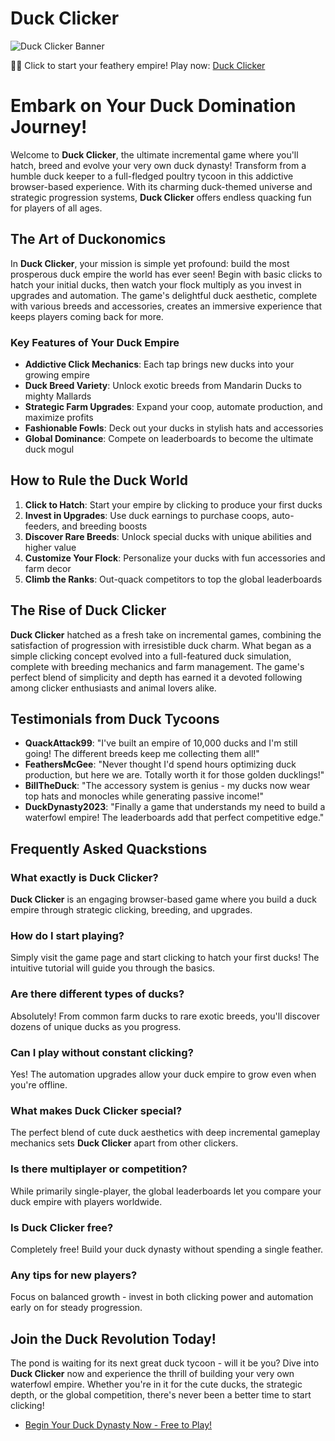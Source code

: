 # Duck Clicker

![Duck Clicker Banner](https://raw.githubusercontent.com/bearclicker/duck-clicker/main/duck-empire.png "Build Your Duck Dynasty")

🦆🦆 Click to start your feathery empire! Play now: [Duck Clicker](https://clicker-game.com/duck-clicker/ "Quack to Riches")

# Embark on Your Duck Domination Journey!

Welcome to **Duck Clicker**, the ultimate incremental game where you'll hatch, breed and evolve your very own duck dynasty! Transform from a humble duck keeper to a full-fledged poultry tycoon in this addictive browser-based experience. With its charming duck-themed universe and strategic progression systems, **Duck Clicker** offers endless quacking fun for players of all ages.

## The Art of Duckonomics

In **Duck Clicker**, your mission is simple yet profound: build the most prosperous duck empire the world has ever seen! Begin with basic clicks to hatch your initial ducks, then watch your flock multiply as you invest in upgrades and automation. The game's delightful duck aesthetic, complete with various breeds and accessories, creates an immersive experience that keeps players coming back for more.

### Key Features of Your Duck Empire

- **Addictive Click Mechanics**: Each tap brings new ducks into your growing empire
- **Duck Breed Variety**: Unlock exotic breeds from Mandarin Ducks to mighty Mallards
- **Strategic Farm Upgrades**: Expand your coop, automate production, and maximize profits
- **Fashionable Fowls**: Deck out your ducks in stylish hats and accessories
- **Global Dominance**: Compete on leaderboards to become the ultimate duck mogul

## How to Rule the Duck World

1. **Click to Hatch**: Start your empire by clicking to produce your first ducks
2. **Invest in Upgrades**: Use duck earnings to purchase coops, auto-feeders, and breeding boosts
3. **Discover Rare Breeds**: Unlock special ducks with unique abilities and higher value
4. **Customize Your Flock**: Personalize your ducks with fun accessories and farm decor
5. **Climb the Ranks**: Out-quack competitors to top the global leaderboards

## The Rise of Duck Clicker

**Duck Clicker** hatched as a fresh take on incremental games, combining the satisfaction of progression with irresistible duck charm. What began as a simple clicking concept evolved into a full-featured duck simulation, complete with breeding mechanics and farm management. The game's perfect blend of simplicity and depth has earned it a devoted following among clicker enthusiasts and animal lovers alike.

## Testimonials from Duck Tycoons

- **QuackAttack99**: "I've built an empire of 10,000 ducks and I'm still going! The different breeds keep me collecting them all!"
- **FeathersMcGee**: "Never thought I'd spend hours optimizing duck production, but here we are. Totally worth it for those golden ducklings!"
- **BillTheDuck**: "The accessory system is genius - my ducks now wear top hats and monocles while generating passive income!"
- **DuckDynasty2023**: "Finally a game that understands my need to build a waterfowl empire! The leaderboards add that perfect competitive edge."

## Frequently Asked Quackstions

### What exactly is Duck Clicker?
**Duck Clicker** is an engaging browser-based game where you build a duck empire through strategic clicking, breeding, and upgrades.

### How do I start playing?
Simply visit the game page and start clicking to hatch your first ducks! The intuitive tutorial will guide you through the basics.

### Are there different types of ducks?
Absolutely! From common farm ducks to rare exotic breeds, you'll discover dozens of unique ducks as you progress.

### Can I play without constant clicking?
Yes! The automation upgrades allow your duck empire to grow even when you're offline.

### What makes Duck Clicker special?
The perfect blend of cute duck aesthetics with deep incremental gameplay mechanics sets **Duck Clicker** apart from other clickers.

### Is there multiplayer or competition?
While primarily single-player, the global leaderboards let you compare your duck empire with players worldwide.

### Is Duck Clicker free?
Completely free! Build your duck dynasty without spending a single feather.

### Any tips for new players?
Focus on balanced growth - invest in both clicking power and automation early on for steady progression.

## Join the Duck Revolution Today!

The pond is waiting for its next great duck tycoon - will it be you? Dive into **Duck Clicker** now and experience the thrill of building your very own waterfowl empire. Whether you're in it for the cute ducks, the strategic depth, or the global competition, there's never been a better time to start clicking!

- [Begin Your Duck Dynasty Now - Free to Play!](https://clicker-game.com/duck-clicker/)

